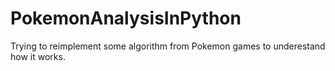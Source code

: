 # PokemonAnalysisInPython
 Trying to reimplement some algorithm from Pokemon games to underestand how it works.
